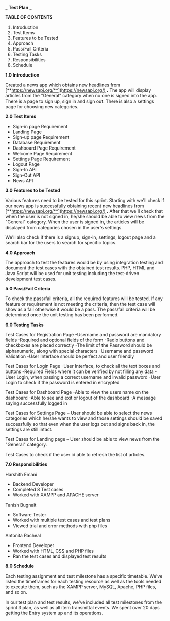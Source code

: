 _ **Test Plan** _

**TABLE OF CONTENTS**

1. Introduction
2. Test Items
3. Features to be Tested
4. Approach
5. Pass/Fail Criteria
6. Testing Tasks
7. Responsibilities
8. Schedule

**1.0 Introduction**

Created a news app which obtains new headlines from [**https://newsapi.org/**](https://newsapi.org/) **.** The app will display articles from the &quot;General&quot; category when no one is signed into the app. There is a page to sign up, sign in and sign out. There is also a settings page for choosing new categories.

**2.0 Test Items**

- Sign-in page Requirement
- Landing Page
- Sign-up page Requirement
- Database Requirement
- Dashboard Page Requirement
- Welcome Page Requirement
- Settings Page Requirement
- Logout Page
- Sign-In API
- Sign-Out API
- News API

**3.0 Features to be Tested**

Various features need to be tested for this sprint. Starting with we&#39;ll check if our news app is successfully obtaining recent new headlines from [**https://newsapi.org/**](https://newsapi.org/) **.** After that we&#39;ll check that when the user is not signed in, he/she should be able to view news from the &quot;General&quot; category. When the user is signed in, the articles will be displayed from categories chosen in the user&#39;s settings.

We&#39;ll also check if there is a signup, sign-in, settings, logout page and a search bar for the users to search for specific topics.

**4.0 Approach**

The approach to test the features would be by using integration testing and document the test cases with the obtained test results. PHP, HTML and Java Script will be used for unit testing including the test-driven development test cases.

**5.0 Pass/Fail Criteria**

To check the pass/fail criteria, all the required features will be tested. If any feature or requirement is not meeting the criteria, then the test case will show as a fail otherwise it would be a pass. The pass/fail criteria will be determined once the unit testing has been performed.

**6.0 Testing Tasks**

Test Cases for Registration Page -Username and password are mandatory fields -Required and optional fields of the form -Radio buttons and checkboxes are placed correctly -The limit of the Password should be alphanumeric, along with special characters -Username and password Validation -User Interface should be perfect and user friendly

Test Cases for Login Page -User Interface, to check all the text boxes and buttons -Required Fields where it can be verified by not filling any data -User Login, when passing a correct username and invalid password -User Login to check if the password is entered in encrypted

Test Cases for Dashboard Page -Able to view the users name on the dashboard -Able to see and exit or logout of the dashboard -A message saying successfully logged in

Test Cases for Settings Page – User should be able to select the news categories which he/she wants to view and those settings should be saved successfully so that even when the user logs out and signs back in, the settings are still intact.

Test Cases for Landing page – User should be able to view news from the &quot;General&quot; category.

Test Cases to check if the user id able to refresh the list of articles.

**7.0 Responsibilities**

Harshith Emani

- Backend Developer
- Completed 8 Test cases
- Worked with XAMPP and APACHE server

Tanish Bugnait

- Software Tester
- Worked with multiple test cases and test plans
- Viewed trial and error methods with php files

Antonita Racheal

- Frontend Developer
- Worked with HTML, CSS and PHP files
- Ran the test cases and displayed test results

**8.0 Schedule**

Each testing assignment and test milestone has a specific timetable. We&#39;ve listed the timeframes for each testing resource as well as the tools needed to execute them, such as the XAMPP server, MySQL, Apache, PHP files, and so on.

In our test plan and test results, we&#39;ve included all test milestones from the sprint 3 plan, as well as all item transmittal events. We spent over 20 days getting the Entry system up and its operations.
